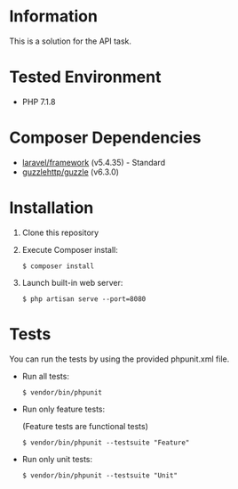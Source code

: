 # Information

This is a solution for the API task.

# Tested Environment

*   PHP 7.1.8

# Composer Dependencies

*   [laravel/framework] (v5.4.35) - Standard
*   [guzzlehttp/guzzle] (v6.3.0)

# Installation

1.  Clone this repository
1.  Execute Composer install:

    ```console
    $ composer install
    ```

1.  Launch built-in web server:

    ```console
    $ php artisan serve --port=8080
    ```

# Tests

You can run the tests by using the provided phpunit.xml file.

*   Run all tests:

    ```console
    $ vendor/bin/phpunit
    ```

*   Run only feature tests:

    (Feature tests are functional tests)

    ```console
    $ vendor/bin/phpunit --testsuite "Feature"
    ```

*   Run only unit tests:

    ```console
    $ vendor/bin/phpunit --testsuite "Unit"
    ```

[laravel/framework]: https://packagist.org/packages/laravel/framework
[guzzlehttp/guzzle]: https://packagist.org/packages/guzzlehttp/guzzle
